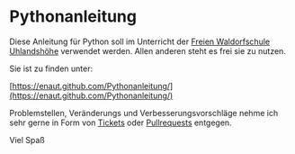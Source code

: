 # Pythonanleitung

Diese Anleitung für Python soll im Unterricht der [Freien Waldorfschule Uhlandshöhe](https://www.waldorfschule-uhlandshoehe.de/) verwendet werden.
Allen anderen steht es frei sie zu nutzen.

Sie ist zu finden unter:

  [https://enaut.github.com/Pythonanleitung/](https://enaut.github.com/Pythonanleitung/)

Problemstellen, Veränderungs und Verbesserungsvorschläge nehme ich sehr gerne in Form von [Tickets](https://github.com/enaut/Pythonanleitung/issues) oder [Pullrequests](https://github.com/enaut/Pythonanleitung/pulls) entgegen.

Viel Spaß